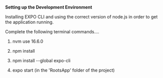 **Setting up the Development Environment**

Installing EXPO CLI and using the correct version of node.js in order to get the application running.

Complete the following terminal commands....

1. nvm use 16.6.0

2. npm install

3. npm install --global expo-cli

4. expo start (in the 'RootsApp' folder of the project)

